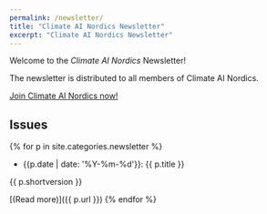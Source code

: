 ```yaml
---
permalink: /newsletter/
title: "Climate AI Nordics Newsletter"
excerpt: "Climate AI Nordics Newsletter"
---
```



Welcome to the _Climate AI Nordics_ Newsletter!

The newsletter is distributed to all members of Climate AI Nordics.

[Join Climate AI Nordics now!](/join/)

## Issues

{% for p in site.categories.newsletter %}
* {{p.date | date: '%Y-%m-%d'}}: {{ p.title }}

{{ p.shortversion }}

[(Read more)]({{ p.url }})
{% endfor %}


